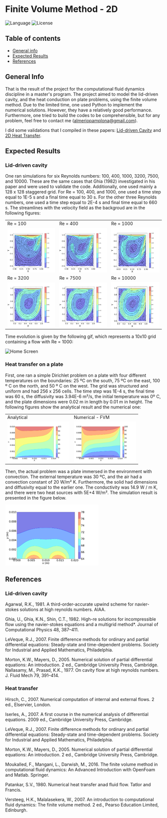 # Finite Volume Method - 2D

![Language](http://img.shields.io/static/v1?label=language&message=python&color=GREEN&style=plastic)
![License](http://img.shields.io/static/v1?label=license&message=Apache&color=yellow&style=plastic)

## Table of contents

* [General info](#general-info)
* [Expected Results](expected-results)
* [References](#references)

## General Info

That is the result of the project for the computational fluid dynamics discipline in a master's program. The project aimed to model the lid-driven cavity, and the heat conduction on plate problems, using the finite volume method. Due to the limited time, one used Python to implement the numerical solutions. However, they have a relatively good performance. Furthermore, one tried to build the codes to be comprehensible, but for any problem, feel free to contact me (almeriopamplona@gmail.com).

I did some validations that I compiled in these papers: <a href="Reports/LidCavity_AlmerioPamplona.pdf">Lid-driven Cavity</a> and <a href="Reports/2DHeatTransfer_AlmerioPamplona.pdf">2D Heat Transfer</a>.

## Expected Results

### Lid-driven cavity

One ran simulations for six Reynolds numbers: 100, 400, 1000, 3200, 7500, and 10000. These are the same cases that Ghia (1982) investigated in his paper and were used to validate the code. Additionally, one used mainly a 128 x 128 staggered grid. For Re = 100, 400, and 1000, one used a time step equal to 1E-5 s and a final time equal to 30 s. For the other three Reynolds numbers,  one used a time step equal to 2E-4 s and final time equal to 660 s. The streamlines with the velocity field as the backgroud are in the following figures:

<table>
  <tr>
      <td>Re = 100</td>
      <td>Re = 400</td>
      <td>Re = 1000</td>
  </tr>
  <tr>  
    <td><img src="LidDrivenCavity2D/Reports/figure/velocity_128x128_Re100.0_stream.png" alt="Home Screen" style="float:center;margin-right=10px;" width="200"/></td>
    <td><img src="LidDrivenCavity2D/Reports/figure/velocity_128x128_Re400.0_stream.png" alt="Home Screen" style="float:center;margin-right=10px;" width="200"/></td>
    <td><img src="LidDrivenCavity2D/Reports/figure/velocity_128x128_Re1000.0_stream.png" alt="Home Screen" style="float:center;margin-right=10px;" width="200"/></td>
  </tr>
  <tr>
      <td>Re = 3200</td>
      <td>Re = 7500</td>
      <td>Re = 10000</td>
  </tr>
  <tr>  
    <td><img src="LidDrivenCavity2D/Reports/figure/velocity_128x128_Re3200.0_stream.png" alt="Home Screen" style="float:center;margin-right=10px;" width="200"/></td>
    <td><img src="LidDrivenCavity2D/Reports/figure/velocity_128x128_Re7500.0_stream.png" alt="Home Screen" style="float:center;margin-right=10px;" width="200"/></td>
    <td><img src="LidDrivenCavity2D/Reports/figure/velocity_128x128_Re10000.0_stream.png" alt="Home Screen" style="float:center;margin-right=10px;" width="200"/></td>
  </tr>
</table>

Time evolution is given by the following gif, which represents a 10x10 grid containing a flow with Re = 1000:

<p align="left">
<img src="Reports/video10s.gif" alt="Home Screen" style="float:center;margin-right=10px;" width="200"/>
</p>

### Heat transfer on a plate

First, one ran a simple Dirichlet problem on a plate with four different temperatures on the boundaries: 25 ºC on the south, 75 ºC on the east, 100 º C on the north, and 50 º C on the west. The grid was structured and uniform and had 256 x 256 cells. The time step was 1E-4 s, the final time was 60 s, the diffusivity was 3.94E-6 m²/s, the initial temperature was 0º C, and the plate dimensions were 0.02 m in length by 0.01 m in height. The following figures show the analytical result and the numerical one:

<table>
  <tr>
      <td>Analytical</td>
      <td>Numerical - FVM</td>
  </tr>
  <tr>  
    <td><img src="HeatTransfer2D/Reports/figure/temperature_256x256_Analitico_stream.png" alt="Home Screen" style="float:center;margin-right=10px;" width="200"/></td>
    <td><img src="HeatTransfer2D/Reports/figure/temperature_DIRICHLET_PROBLEM_explicit_256x256.png" alt="Home Screen" style="float:center;margin-right=10px;" width="200"/></td>
  </tr>
</table>
  
Then, the actual problem was a plate immersed in the environment with convection. The external temperature was 30 ºC, and the air had a convection constant of 20 W/m² K. Furthermore, the solid had dimensions and diffusivity equal to the earlier one. The conductivity was 14.9 W / m K, and there were two heat sources with 5E+4 W/m². The simulation result is presented in the figure below.

<p align="left">
<img src="HeatTransfer2D/Reports/figure/temperature_ROBIN_PROBLEM_explicit_256x256.png" alt="Home Screen" style="float:center;margin-right=10px;" width="300"/>
</p>

## References

### Lid-driven cavity

Agarwal, R.K., 1981. A third-order-accurate upwind scheme for navier-stokes solutions at high reynolds numbers. AIAA.

Ghia, U., Ghia, K.N., Shin, C.T., 1982. High-re solutions for incompressible flow using the navier-stokes equations and a multigrid method*. Journal of Computational Physics 48, 387–411.

LeVeque, R.J., 2007. Finite difference methods for ordinary and partial differential equations: Steady-state and time-dependent problems. Society for Industrial and Applied Mathematics, Philadelphia.

Morton, K.W., Mayers, D., 2005. Numerical solution of partial differential equations: An introduction. 2 ed., Cambridge University Press, Cambridge. Nallasamy, M., Prasad, K.K., 1977. On cavity flow at high reynolds numbers. J. Fluid Mech 79, 391–414.

### Heat transfer

Hirsch, C., 2007. Numerical computation of internal and external flows. 2 ed., Elservier, London.

Iserles, A., 2007. A first course in the numerical analysis of differential equations. 2009 ed., Cambridge University Press, Cambridge.

LeVeque, R.J., 2007. Finite difference methods for ordinary and partial differential equations: Steady-state and time-dependent problems. Society for Industrial and Applied Mathematics, Philadelphia.

Morton, K.W., Mayers, D., 2005. Numerical solution of partial differential equations: An introduction. 2 ed., Cambridge University Press, Cambridge.

Moukalled, F., Mangani, L., Darwish, M., 2016. The finite volume method in computational fluid dynamics: An Advanced Introduction with OpenFoam and Matlab. Springer.

Patankar, S.V., 1980. Numerical heat transfer anad fluid flow. Tatlor and Francis.

Versteeg, H.K., Malalasekera, W., 2007. An introduction to computational fluid dynamics: The finite volume method. 2 ed., Pearso Education Limited, Edinburgh.

